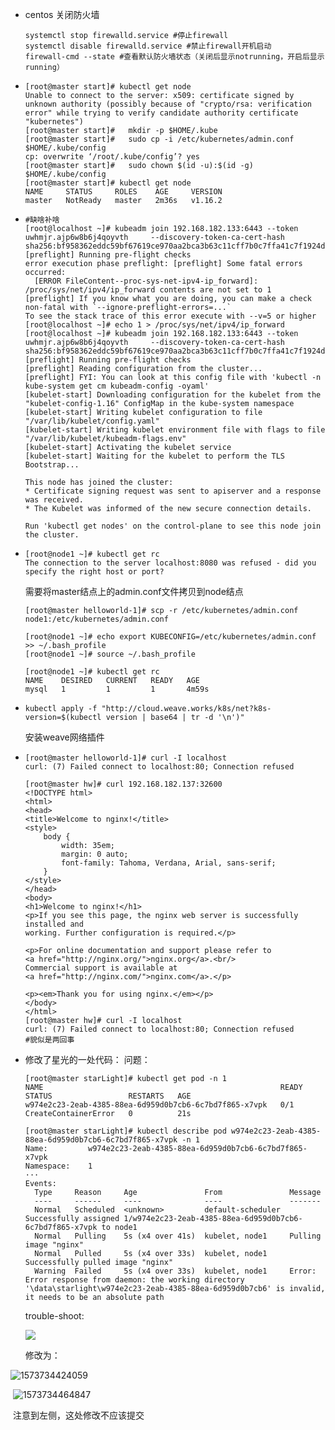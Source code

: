 * centos 关闭防火墙

  ```shell 
  systemctl stop firewalld.service #停止firewall
  systemctl disable firewalld.service #禁止firewall开机启动
  firewall-cmd --state #查看默认防火墙状态（关闭后显示notrunning，开启后显示running）
  ```

* ```shell
  [root@master start]# kubectl get node
  Unable to connect to the server: x509: certificate signed by unknown authority (possibly because of "crypto/rsa: verification error" while trying to verify candidate authority certificate "kubernetes")
  [root@master start]#   mkdir -p $HOME/.kube
  [root@master start]#   sudo cp -i /etc/kubernetes/admin.conf $HOME/.kube/config
  cp: overwrite ‘/root/.kube/config’? yes
  [root@master start]#   sudo chown $(id -u):$(id -g) $HOME/.kube/config
  [root@master start]# kubectl get node
  NAME     STATUS     ROLES    AGE     VERSION
  master   NotReady   master   2m36s   v1.16.2
  ```

* ```shell
  #缺啥补啥
  [root@localhost ~]# kubeadm join 192.168.182.133:6443 --token uwhmjr.ajp6w8b6j4qoyvth     --discovery-token-ca-cert-hash sha256:bf958362eddc59bf67619ce970aa2bca3b63c11cff7b0c7ffa41c7f1924dbf27 
  [preflight] Running pre-flight checks
  error execution phase preflight: [preflight] Some fatal errors occurred:
  	[ERROR FileContent--proc-sys-net-ipv4-ip_forward]: /proc/sys/net/ipv4/ip_forward contents are not set to 1
  [preflight] If you know what you are doing, you can make a check non-fatal with `--ignore-preflight-errors=...`
  To see the stack trace of this error execute with --v=5 or higher
  [root@localhost ~]# echo 1 > /proc/sys/net/ipv4/ip_forward
  [root@localhost ~]# kubeadm join 192.168.182.133:6443 --token uwhmjr.ajp6w8b6j4qoyvth     --discovery-token-ca-cert-hash sha256:bf958362eddc59bf67619ce970aa2bca3b63c11cff7b0c7ffa41c7f1924dbf27 
  [preflight] Running pre-flight checks
  [preflight] Reading configuration from the cluster...
  [preflight] FYI: You can look at this config file with 'kubectl -n kube-system get cm kubeadm-config -oyaml'
  [kubelet-start] Downloading configuration for the kubelet from the "kubelet-config-1.16" ConfigMap in the kube-system namespace
  [kubelet-start] Writing kubelet configuration to file "/var/lib/kubelet/config.yaml"
  [kubelet-start] Writing kubelet environment file with flags to file "/var/lib/kubelet/kubeadm-flags.env"
  [kubelet-start] Activating the kubelet service
  [kubelet-start] Waiting for the kubelet to perform the TLS Bootstrap...
  
  This node has joined the cluster:
  * Certificate signing request was sent to apiserver and a response was received.
  * The Kubelet was informed of the new secure connection details.
  
  Run 'kubectl get nodes' on the control-plane to see this node join the cluster.
  
  ```

* ```shell
  [root@node1 ~]# kubectl get rc
  The connection to the server localhost:8080 was refused - did you specify the right host or port?
  ```

  需要将master结点上的admin.conf文件拷贝到node结点

  ```shell
  [root@master helloworld-1]# scp -r /etc/kubernetes/admin.conf node1:/etc/kubernetes/admin.conf 
  
  [root@node1 ~]# echo export KUBECONFIG=/etc/kubernetes/admin.conf >> ~/.bash_profile
  [root@node1 ~]# source ~/.bash_profile
  ```

  ```shell
  [root@node1 ~]# kubectl get rc
  NAME    DESIRED   CURRENT   READY   AGE
  mysql   1         1         1       4m59s
  ```

* ```
  kubectl apply -f "http://cloud.weave.works/k8s/net?k8s-version=$(kubectl version | base64 | tr -d '\n')"
  ```

  安装weave网络插件

* ```shell
  [root@master helloworld-1]# curl -I localhost
  curl: (7) Failed connect to localhost:80; Connection refused
  ```

  ```shell
  [root@master hw]# curl 192.168.182.137:32600
  <!DOCTYPE html>
  <html>
  <head>
  <title>Welcome to nginx!</title>
  <style>
      body {
          width: 35em;
          margin: 0 auto;
          font-family: Tahoma, Verdana, Arial, sans-serif;
      }
  </style>
  </head>
  <body>
  <h1>Welcome to nginx!</h1>
  <p>If you see this page, the nginx web server is successfully installed and
  working. Further configuration is required.</p>
  
  <p>For online documentation and support please refer to
  <a href="http://nginx.org/">nginx.org</a>.<br/>
  Commercial support is available at
  <a href="http://nginx.com/">nginx.com</a>.</p>
  
  <p><em>Thank you for using nginx.</em></p>
  </body>
  </html>
  [root@master hw]# curl -I localhost
  curl: (7) Failed connect to localhost:80; Connection refused
  #貌似是两回事
  ```

  

* 修改了星光的一处代码：
  问题：

  ```shell
  [root@master starLight]# kubectl get pod -n 1
  NAME                                                     READY   STATUS                 RESTARTS   AGE
  w974e2c23-2eab-4385-88ea-6d959d0b7cb6-6c7bd7f865-x7vpk   0/1     CreateContainerError   0          21s
  
  [root@master starLight]# kubectl describe pod w974e2c23-2eab-4385-88ea-6d959d0b7cb6-6c7bd7f865-x7vpk -n 1
  Name:         w974e2c23-2eab-4385-88ea-6d959d0b7cb6-6c7bd7f865-x7vpk
  Namespace:    1
  ···
  Events:
    Type     Reason     Age               From               Message
    ----     ------     ----              ----               -------
    Normal   Scheduled  <unknown>         default-scheduler  Successfully assigned 1/w974e2c23-2eab-4385-88ea-6d959d0b7cb6-6c7bd7f865-x7vpk to node1
    Normal   Pulling    5s (x4 over 41s)  kubelet, node1     Pulling image "nginx"
    Normal   Pulled     5s (x4 over 33s)  kubelet, node1     Successfully pulled image "nginx"
    Warning  Failed     5s (x4 over 33s)  kubelet, node1     Error: Error response from daemon: the working directory '\data\starlight\w974e2c23-2eab-4385-88ea-6d959d0b7cb6' is invalid, it needs to be an absolute path
  ```

  trouble-shoot:

  ![](D:\sysu\git\Note\debug\1573734386714.png)

  修改为：

![1573734424059](D:\sysu\git\Note\debug\1573734424059.png)

​	![1573734464847](D:\sysu\git\Note\debug\1573734464847.png)

​	注意到左侧，这处修改不应该提交

